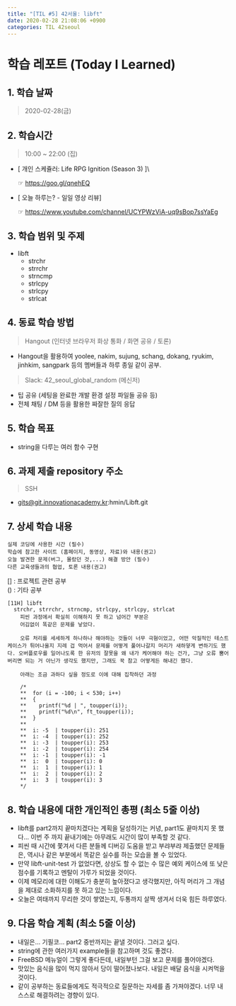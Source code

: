 ```yaml
---
title: "[TIL #5] 42서울: libft"
date: 2020-02-28 21:08:06 +0900
categories: TIL 42seoul
---
```


# 학습 레포트 (Today I Learned)

## 1. 학습 날짜

> 2020-02-28(금)

## 2. 학습시간

> 10:00 ~ 22:00 (집)

- [ 개인 스케쥴러: Life RPG Ignition (Season 3) ]\

  ☞ <https://goo.gl/qnehEQ>

- [ 오늘 하루는? - 일일 영상 리뷰]

  ☞ <https://www.youtube.com/channel/UCYPWzViA-uq9sBop7ssYaEg>

## 3. 학습 범위 및 주제

- libft
  - strchr
  - strrchr
  - strncmp
  - strlcpy
  - strlcpy
  - strlcat

## 4. 동료 학습 방법

> Hangout (인터넷 브라우저 화상 통화 / 화면 공유 / 토론)

- Hangout을 활용하여 yoolee, nakim, sujung, schang, dokang, ryukim, jinhkim, sangpark 등의 멤버들과 하루 종일 같이 공부.

> Slack: 42_seoul_global_random (메신저)

- 팁 공유 (세팅을 완료한 개발 환경 설정 파일들 공유 등)
- 전체 채팅 / DM 등을 활용한 짜잘한 질의 응답

## 5. 학습 목표

- string을 다루는 여러 함수 구현

## 6. 과제 제출 repository 주소

> SSH

- gits@git.innovationacademy.kr:hmin/Libft.git

## 7. 상세 학습 내용

```text
실제 코딩에 사용한 시간 (필수)
학습에 참고한 사이트 (홈페이지, 동영상, 자료)와 내용(권고)
오늘 발견한 문제(버그, 몰랐던 것,...) 해결 방안 (필수)
다른 교육생들과의 협업, 토론 내용(권고)
```

[] : 프로젝트 관련 공부\
() : 기타 공부

```text
[11H] libft
  strchr, strrchr, strncmp, strlcpy, strlcpy, strlcat
    피씬 과정에서 확실히 이해하지 못 하고 넘어간 부분은
    어김없이 똑같은 문제를 낳았다.

    오류 처리를 세세하게 하나하나 해야하는 것들이 너무 극혐이었고, 어떤 악질적인 테스트 케이스가 튀어나올지 지레 겁 먹어서 문제를 어떻게 풀어나갈지 머리가 새하얗게 변하기도 했다. 오버플로우를 일어나도록 한 유저의 잘못을 왜 내가 케어해야 하는 건가, 그냥 오류 뿜어버리면 되는 거 아닌가 생각도 했지만, 그래도 꾹 참고 어떻게든 해내긴 했다.

    아래는 조금 과하다 싶을 정도로 이에 대해 집착하던 과정

    /*
    **  for (i = -100; i < 530; i++)
    **  {
    **    printf("%d | ", toupper(i));
    **    printf("%d\n", ft_toupper(i));
    **  }
    **
    **  i: -5  | toupper(i): 251
    **  i: -4  | toupper(i): 252
    **  i: -3  | toupper(i): 253
    **  i: -2  | toupper(i): 254
    **  i: -1  | toupper(i): -1
    **  i:  0  | toupper(i): 0
    **  i:  1  | toupper(i): 1
    **  i:  2  | toupper(i): 2
    **  i:  3  | toupper(i): 3
    */
```

## 8. 학습 내용에 대한 개인적인 총평 (최소 5줄 이상)

- libft를 part2까지 끝마치겠다는 계획을 달성하기는 커녕, part1도 끝마치지 못 했다... 이번 주 까지 끝내기에는 아무래도 시간이 많이 부족할 것 같다.
- 피씬 때 시간에 쫓겨서 다른 분들께 디버깅 도움을 받고 부랴부랴 제출했던 문제들은, 역시나 같은 부분에서 똑같은 실수를 하는 모습을 볼 수 있었다.
- 만약 libft-unit-test 가 없었다면, 상상도 할 수 없는 수 많은 예외 케이스에 또 낮은 점수를 기록하고 멘탈이 가루가 되었을 것이다.
- 이제 메모리에 대한 이해도가 충분히 높아졌다고 생각했지만, 아직 머리가 그 개념을 제대로 소화하지를 못 하고 있는 느낌이다.
- 오늘은 여태까지 무리한 것이 쌓였는지, 두통까지 살짝 생겨서 더욱 힘든 하루였다.

## 9. 다음 학습 계획 (최소 5줄 이상)

- 내일은... 기필코... part2 중반까지는 끝낼 것이다. 그러고 싶다.
- string에 관한 여러가지 example들을 참고하며 것도 좋겠다.
- FreeBSD 메뉴얼이 그렇게 좋다든데, 내일부턴 그걸 보고 문제를 풀어야겠다.
- 맛있는 음식을 많이 먹지 않아서 당이 떨어졌나보다. 내일은 배달 음식을 시켜먹을 것이다.
- 같이 공부하는 동료들에게도 적극적으로 질문하는 자세를 좀 가져야겠다. 너무 내 스스로 해결하려는 경향이 있다.
